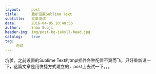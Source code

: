 ```yaml
---
layout:     post
title:      重新设置Sublime Text
subtitle:   文章测试
date:       2016-04-05 20:48:56
author:     Shao Guoji
header-img: img/post-bg-jekyll-head.jpg
catalog:    true
tag:
    -测试
---
```


坑爹，之前设置的Sublime Text的tmpl插件各种配置不翼而飞，只好重新设一下，这篇文章是用快捷方式建立的，post上去试一下。。。